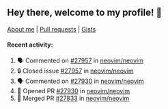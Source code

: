 ## Hey there, welcome to my profile! 👋

[About me](https://seandewar.github.io/)
 | [Pull requests](https://github.com/search?p=1&q=author%3Aseandewar+is%3Apr)
 | [Gists](https://gist.github.com/seandewar)

#### Recent activity:

<!--START_SECTION:activity-->
1. 🗣 Commented on [#27957](https://github.com/neovim/neovim/issues/27957#issuecomment-2011030718) in [neovim/neovim](https://github.com/neovim/neovim)
2. 🔒 Closed issue [#27957](https://github.com/neovim/neovim/issues/27957) in [neovim/neovim](https://github.com/neovim/neovim)
3. 🗣 Commented on [#27930](https://github.com/neovim/neovim/pull/27930#issuecomment-2006996795) in [neovim/neovim](https://github.com/neovim/neovim)
4. 💪 Opened PR [#27930](https://github.com/neovim/neovim/pull/27930) in [neovim/neovim](https://github.com/neovim/neovim)
5. 🎉 Merged PR [#27833](https://github.com/neovim/neovim/pull/27833) in [neovim/neovim](https://github.com/neovim/neovim)
<!--END_SECTION:activity-->
